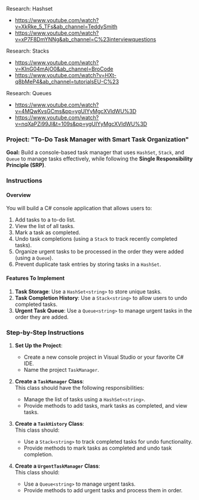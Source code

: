 Research: Hashset

- <https://www.youtube.com/watch?v=XkRke_5_TFs&ab_channel=TeddySmith>
- <https://www.youtube.com/watch?v=xP7F8DmYNNg&ab_channel=C%23interviewquestions>

Research: Stacks

- <https://www.youtube.com/watch?v=KInG04mAjO0&ab_channel=BroCode>
- <https://www.youtube.com/watch?v=HXt-q8bMeP4&ab_channel=tutorialsEU-C%23>

Research: Queues

- <https://www.youtube.com/watch?v=4MQwKvsGCms&pp=ygUIYyMgcXVldWU%3D>
- <https://www.youtube.com/watch?v=nqXaPZi99JI&t=109s&pp=ygUIYyMgcXVldWU%3D>

### Project: "To-Do Task Manager with Smart Task Organization"

**Goal:** Build a console-based task manager that uses `HashSet`, `Stack`, and `Queue` to manage tasks effectively, while following the **Single Responsibility Principle (SRP)**.

### **Instructions**

#### **Overview**

You will build a C# console application that allows users to:

1. Add tasks to a to-do list.
2. View the list of all tasks.
3. Mark a task as completed.
4. Undo task completions (using a `Stack` to track recently completed tasks).
5. Organize urgent tasks to be processed in the order they were added (using a `Queue`).
6. Prevent duplicate task entries by storing tasks in a `HashSet`.

#### **Features To Implement**

1. **Task Storage**: Use a `HashSet<string>` to store unique tasks.
2. **Task Completion History**: Use a `Stack<string>` to allow users to undo completed tasks.
3. **Urgent Task Queue**: Use a `Queue<string>` to manage urgent tasks in the order they are added.

### **Step-by-Step Instructions**

1. **Set Up the Project**:
    
    - Create a new console project in Visual Studio or your favorite C# IDE.
    - Name the project `TaskManager`.
2. **Create a `TaskManager` Class**:  
    This class should have the following responsibilities:
    
    - Manage the list of tasks using a `HashSet<string>`.
    - Provide methods to add tasks, mark tasks as completed, and view tasks.
3. **Create a `TaskHistory` Class**:  
    This class should:
    
    - Use a `Stack<string>` to track completed tasks for undo functionality.
    - Provide methods to mark tasks as completed and undo task completion.
4. **Create a `UrgentTaskManager` Class**:  
    This class should:
    
    - Use a `Queue<string>` to manage urgent tasks.
    - Provide methods to add urgent tasks and process them in order.

